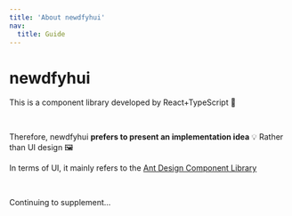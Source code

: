 ```yaml
---
title: 'About newdfyhui'
nav:
  title: Guide
---
```


# newdfyhui

This is a component library developed by React+TypeScript 🎉

<br />

Therefore, newdfyhui **prefers to present an implementation idea** 💡 Rather than UI design 🖼️

In terms of UI, it mainly refers to the [Ant Design Component Library](https://ant.design/index-cn)

<br />

Continuing to supplement...
